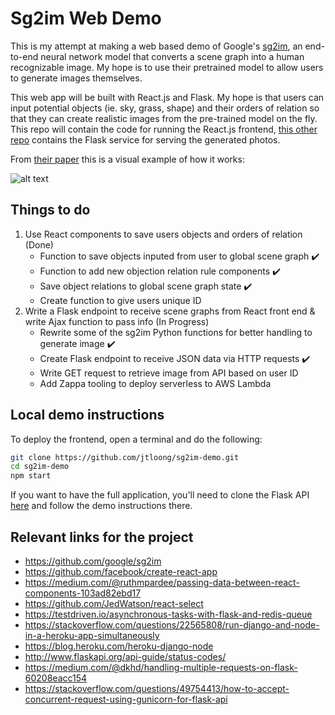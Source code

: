 # Sg2im Web Demo

This is my attempt at making a web based demo of Google's [sg2im](https://github.com/google/sg2im), an end-to-end neural network model that converts a scene graph into a human recognizable image. My hope is to use their pretrained model to allow users to generate images themselves.

This web app will be built with React.js and Flask. My hope is that users can input potential objects (ie. sky, grass, shape) and their orders of relation so that they can create realistic images from the pre-trained model on the fly. This repo will contain the code for running the React.js frontend, [this other repo](https://github.com/jtloong/sg2im-api) contains the Flask service for serving the generated photos.

From [their paper](https://arxiv.org/abs/1804.01622) this is a visual example of how it works:

![alt text](README_images/model-example.png)

## Things to do

1. Use React components to save users objects and orders of relation (Done)
    * Function to save objects inputed from user to global scene graph ✔️
    * Function to add new objection relation rule components ✔️
    * Save object relations to global scene graph state ✔️
    * Create function to give users unique ID
2. Write a Flask endpoint to receive scene graphs from React front end & write Ajax function to pass info (In Progress)
    * Rewrite some of the sg2im Python functions for better handling to generate image ✔️
    * Create Flask endpoint to receive JSON data via HTTP requests ✔️
    * Write GET request to retrieve image from API based on user ID
    * Add Zappa tooling to deploy serverless to AWS Lambda

## Local demo instructions

To deploy the frontend, open a terminal and do the following:

```bash
git clone https://github.com/jtloong/sg2im-demo.git
cd sg2im-demo
npm start
```
If you want to have the full application, you'll need to clone the Flask API [here](https://github.com/jtloong/sg2im-api) and follow the demo instructions there. 

## Relevant links for the project

* https://github.com/google/sg2im
* https://github.com/facebook/create-react-app
* https://medium.com/@ruthmpardee/passing-data-between-react-components-103ad82ebd17
* https://github.com/JedWatson/react-select
* https://testdriven.io/asynchronous-tasks-with-flask-and-redis-queue
* https://stackoverflow.com/questions/22565808/run-django-and-node-in-a-heroku-app-simultaneously
* https://blog.heroku.com/heroku-django-node
* http://www.flaskapi.org/api-guide/status-codes/
* https://medium.com/@dkhd/handling-multiple-requests-on-flask-60208eacc154
* https://stackoverflow.com/questions/49754413/how-to-accept-concurrent-request-using-gunicorn-for-flask-api
